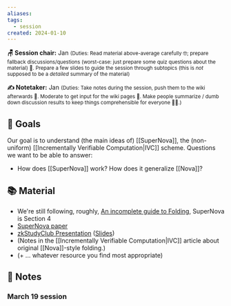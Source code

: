 ```yaml
---
aliases: 
tags:
  - session
created: 2024-01-10
---
```


**🪑 Session chair:** Jan
<small>(Duties: Read material above-average carefully 🤓; prepare fallback discussions/questions (worst-case: just prepare some quiz questions about the material) 🙋. Prepare a few slides to guide the session through subtopics (this is <i>not</i> supposed to be a <i>detailed</i> summary of the material)</small>

**✍️ Notetaker:** Jan 
<small>(Duties: Take notes during the session, push them to the wiki afterwards 📝. Moderate to get input for the wiki pages 🧠. Make people summarize / dumb down discussion results to keep things comprehensible for everyone 🧑‍⚖️.)</small>

## 🎯 Goals
Our goal is to understand (the main ideas of) [[SuperNova]], the (non-uniform) [[Incrementally Verifiable Computation|IVC]] scheme. 
Questions we want to be able to answer:
- How does [[SuperNova]] work? How does it generalize [[Nova]]?

## 📚 Material
- We're still following, roughly, [An incomplete guide to Folding](https://taiko.mirror.xyz/tk8LoE-rC2w0MJ4wCWwaJwbq8-Ih8DXnLUf7aJX1FbU), SuperNova is Section 4
- [SuperNova paper](https://eprint.iacr.org/2022/1758)
- [zkStudyClub Presentation](https://youtu.be/ilrvqajkrYY) ([Slides](https://www.slideshare.net/AlexPruden/zk-study-club-supernova-srinath-setty-ms-research))
- (Notes in the [[Incrementally Verifiable Computation|IVC]] article about original [[Nova]]-style folding.)
- (+ ... whatever resource you find most appropriate)

## 📝 Notes
### March 19 session
